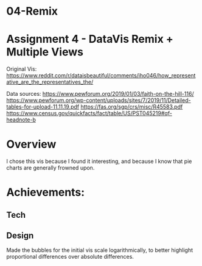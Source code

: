 # 04-Remix

Assignment 4 - DataVis Remix + Multiple Views
===

Original Vis: 
	https://www.reddit.com/r/dataisbeautiful/comments/iho046/how_representative_are_the_representatives_the/

Data sources:
	https://www.pewforum.org/2019/01/03/faith-on-the-hill-116/
	https://www.pewforum.org/wp-content/uploads/sites/7/2019/11/Detailed-tables-for-upload-11.11.19.pdf
	https://fas.org/sgp/crs/misc/R45583.pdf
	https://www.census.gov/quickfacts/fact/table/US/PST045219#qf-headnote-b

# Overview
I chose this vis because I found it interesting, and because I know that pie charts are generally frowned upon.

# Achievements:
## Tech


## Design
Made the bubbles for the initial vis scale logarithmically, to better highlight proportional differences over absolute differences.